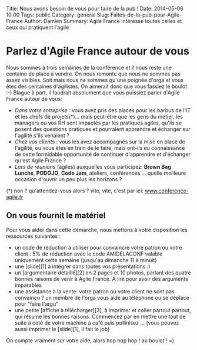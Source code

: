 Title: Nous avons besoin de vous pour faire de la pub !
Date: 2014-05-06 10:00
Tags: public
Category: general
Slug: Faites-de-la-pub-pour-Agile-France
Author: Damien
Summary: Agile France intéresse toutes celles et ceux qui pratiquent l'agile

# Parlez d'Agile France autour de vous

Nous sommes à trois semaines de la conférence et il nous reste une centaine de place à vendre. On nous remonte que nous ne sommes pas assez visibles. Soit mais nous ne sommes qu'une poignée d'orga et vous êtes des centaines d'agilistes. On aimerait donc que vous fassiez le boulot :-)
Blague à part, il faudrait absolument que vous puissiez parler d'Agile France autour de vous:  

- *Dans votre entreprise* : vous avez pris des places pour les barbus de l'IT et les chefs de projets(*)... mais peut-être que les gens du métier, les managers ou vos RH sont impactés par les pratiques agiles, qu'ils se posent des questions pratiques et pourraient apprendre et échanger sur l'agilité s'ils venaient  ?
- *Chez vos clients* : vous les avez accompagnés sur la mise en place de l'agilité, ou vous êtes en train de le faire, mais ont-ils eu connaissance de cette formidable opportunité de continuer d'apprendre et d'échanger qu'est Agile France ?
- *Lors de réunions* (agiles) auxquelles vous participez: **Brown Bag Lunchs**, **PODOJO**, **Code Jam**, ateliers, conférences ... quelle meilleure occasion d'ouvrir un peu plus les horizons ?

(*) non ? qu'attendez-vous alors ? vite, vite, c'est par ici: www.conference-agile.fr 

## On vous fournit le matériel

Pour vous aider dans cette démarche, nous mettons à votre disposition les ressources suivantes :

- un code de réduction à utiliser pour convaincre votre patron ou votre client : 5% de réduction avec le code AMIDELACONF valable uniquement cette semaine (jusqu'au dimanche 11 à minuit)
- une [slide][1] à intégrer dans toutes vos présentations :) 
- un [argumentaire détaillé][2] en 2 pages et 10 photos, parlant des quatre bonnes raisons de venir à Agile France. A lire pour avoir des arguments imparables 
- une assistance à la vente: votre patron ou votre client ne sont pas convaincu ? un membre de l'orga vous aide au téléphone ou se déplace pour "faire l'argu" 
- une petite [affiche à télécharger][3], à imprimer et coller partout partout, qui résume les bonnes raisons. Commencez par en mettre une tout de suite à coté de votre machine à café puis pollinisez ... (vous pouvez aussi imprimer le [slide][1], il fait le job)

On compte vraiment sur votre aide, alors hop hop hop ! au boulot ! =)
